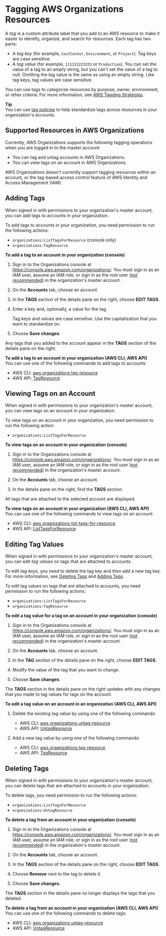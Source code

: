 # Tagging AWS Organizations Resources<a name="orgs_tagging"></a>

A *tag* is a custom attribute label that you add to an AWS resource to make it easier to identify, organize, and search for resources\. Each tag has two parts:
+ A *tag key* \(for example, `CostCenter`, `Environment`, or `Project`\)\. Tag keys are case sensitive\.
+ A *tag value* \(for example, `111122223333` or `Production`\)\. You can set the value of a tag to an empty string, but you can't set the value of a tag to null\. Omitting the tag value is the same as using an empty string\. Like tag keys, tag values are case sensitive\.

You can use tags to categorize resources by purpose, owner, environment, or other criteria\. For more information, see [AWS Tagging Strategies](https://aws.amazon.com/answers/account-management/aws-tagging-strategies/)\.

**Tip**  
 You can use [tag policies](orgs_manage_policies_tag-policies.md) to help standardize tags across resources in your organization's accounts\.

## Supported Resources in AWS Organizations<a name="supported-resources"></a>

Currently, AWS Organizations supports the following tagging operations when you are logged in to the master account:
+ You can tag and untag accounts in AWS Organizations\.
+ You can view tags on an account in AWS Organizations\.

AWS Organizations doesn't currently support tagging resources within an account, or the tag\-based access control feature of AWS Identity and Access Management \(IAM\)\.

## Adding Tags<a name="add-tag"></a>

When signed in with permissions to your organization's master account, you can add tags to accounts in your organization\. 

To add tags to accounts in your organization, you need permission to run the following actions:
+ `organizations:ListTagsForResource` \(console only\)
+ `organizations:TagResource`

**To add a tag to an account in your organization \(console\)**

1. Sign in to the Organizations console at [https://console\.aws\.amazon\.com/organizations/](https://console.aws.amazon.com/organizations/)\. You must sign in as an IAM user, assume an IAM role, or sign in as the root user \([not recommended](https://docs.aws.amazon.com/IAM/latest/UserGuide/best-practices.html#lock-away-credentials)\) in the organization's master account\.

1. On the **Accounts** tab, choose an account\.

1. In the **TAGS** section of the details pane on the right, choose **EDIT TAGS**\.

1. Enter a key and, optionally, a value for the tag\.

   Tag keys and values are case sensitive\. Use the capitalization that you want to standardize on\. 

1. Choose **Save changes**\.

Any tags that you added to the account appear in the **TAGS** section of the details pane on the right\.

**To add a tag to an account in your organization \(AWS CLI, AWS API\)**  
You can use one of the following commands to add tags to accounts:
+ AWS CLI: [aws organizations tag\-resource](https://docs.aws.amazon.com/cli/latest/reference/organizations/tag-resource.html)
+ AWS API: [TagResource](https://docs.aws.amazon.com/organizations/latest/APIReference/API_TagResource.html)

## Viewing Tags on an Account<a name="list-tagged-resources"></a>

When signed in with permissions to your organization's master account, you can view tags on an account in your organization\.

To view tags on an account in your organization, you need permission to run the following action:
+ `organizations:ListTagsForResource`

**To view tags on an account in your organization \(console\)**

1. Sign in to the Organizations console at [https://console\.aws\.amazon\.com/organizations/](https://console.aws.amazon.com/organizations/)\. You must sign in as an IAM user, assume an IAM role, or sign in as the root user \([not recommended](https://docs.aws.amazon.com/IAM/latest/UserGuide/best-practices.html#lock-away-credentials)\) in the organization's master account\.

1. On the **Accounts** tab, choose an account\.

1. In the details pane on the right, find the **TAGS** section\.

All tags that are attached to the selected account are displayed\.

**To view tags on an account in your organization \(AWS CLI, AWS API\)**  
You can use one of the following commands to view tags on an account:
+ AWS CLI: [aws organizations list\-tags\-for\-resource](https://docs.aws.amazon.com/cli/latest/reference/organizations/list-tags-for-resource.html)
+ AWS API: [ListTagsForResource](https://docs.aws.amazon.com/organizations/latest/APIReference/API_ListTagsForResource.html)

## Editing Tag Values<a name="edit-tag"></a>

When signed in with permissions to your organization's master account, you can edit *tag values* on tags that are attached to accounts\.

To edit *tag keys*, you need to delete the tag key and then add a new tag key\. For more information, see [Deleting Tags](#delete-tag) and [Adding Tags](#add-tag)\.

To edit tag values on tags that are attached to accounts, you need permission to run the following actions:
+ `organizations:ListTagsForResource`
+ `organizations:TagResource`

**To edit a tag value for a tag on an account in your organization \(console\)**

1. Sign in to the Organizations console at [https://console\.aws\.amazon\.com/organizations/](https://console.aws.amazon.com/organizations/)\. You must sign in as an IAM user, assume an IAM role, or sign in as the root user \([not recommended](https://docs.aws.amazon.com/IAM/latest/UserGuide/best-practices.html#lock-away-credentials)\) in the organization's master account\.

1. On the **Accounts** tab, choose an account\.

1. In the **TAG** section of the details pane on the right, choose **EDIT TAGS**\.

1. Modify the value of the tag that you want to change\.

1. Choose **Save changes**\.

The **TAGS** section in the details pane on the right updates with any changes that you made to tag values for tags on the account\. 

**To edit a tag value on an account in an organization \(AWS CLI, AWS API\)**

1. Delete the existing tag value by using one of the following commands:
   + AWS CLI: [aws organizations untag\-resource](https://docs.aws.amazon.com/cli/latest/reference/organizations/untag-resource.html)
   + AWS API: [UntagResource](https://docs.aws.amazon.com/organizations/latest/APIReference/API_UntagResource.html)

1. Add a new tag value by using one of the following commands:
   + AWS CLI: [aws organizations tag\-resource](https://docs.aws.amazon.com/cli/latest/reference/organizations/tag-resource.html)
   + AWS API: [TagResource](https://docs.aws.amazon.com/organizations/latest/APIReference/API_TagResource.html)

## Deleting Tags<a name="delete-tag"></a>

When signed in with permissions to your organization's master account, you can delete tags that are attached to accounts in your organization\. 

To delete tags, you need permission to run the following actions:
+ `organizations:ListTagsForResource`
+ `organizations:UntagResource` 

**To delete a tag from an account in your organization \(console\)**

1. Sign in to the Organizations console at [https://console\.aws\.amazon\.com/organizations/](https://console.aws.amazon.com/organizations/)\. You must sign in as an IAM user, assume an IAM role, or sign in as the root user \([not recommended](https://docs.aws.amazon.com/IAM/latest/UserGuide/best-practices.html#lock-away-credentials)\) in the organization's master account\.

1. On the **Accounts** tab, choose an account\.

1. In the **TAGS** section of the details pane on the right, choose **EDIT TAGS**\.

1. Choose **Remove** next to the tag to delete it\.

1. Choose **Save changes**\.

The **TAGS** section in the details pane no longer displays the tags that you deleted\. 

**To delete a tag from an account in your organization \(AWS CLI, AWS API\)**  
You can use one of the following commands to delete tags:
+ AWS CLI: [aws organizations untag\-resource](https://docs.aws.amazon.com/cli/latest/reference/organizations/untag-resource.html)
+ AWS API: [UntagResource](https://docs.aws.amazon.com/organizations/latest/APIReference/API_UntagResource.html)